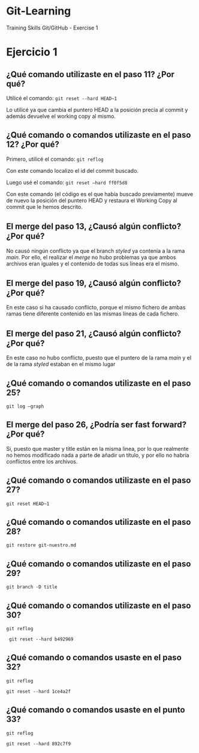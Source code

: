 # Git-Learning
Training Skills Git/GitHub - Exercise 1

# Ejercicio 1


## ¿Qué comando utilizaste en el paso 11? ¿Por qué? 

Utilicé el comando:
`git reset --hard HEAD~1`

Lo utilicé ya que cambia el puntero HEAD a la posición precia al commit y además devuelve el working copy al mismo.



## ¿Qué comando o comandos utilizaste en el paso 12? ¿Por qué?

Primero, utilicé el comando:
`git reflog`

Con este comando localizo el id del commit buscado.

Luego usé el comando:
`git reset —hard ff0f5d8`

Con este comando (el código es el que había buscado previamente) mueve de nuevo la posición del puntero HEAD y restaura el Working Copy al commit que le hemos descrito.



## El merge del paso 13, ¿Causó algún conﬂicto? ¿Por qué?

No causó ningún conflicto ya que el branch *styled* ya contenía a la rama *main*. Por ello, el realizar el *merge* no hubo problemas ya que ambos archivos eran iguales y el contenido de todas sus líneas era el mismo.



## El merge del paso 19, ¿Causó algún conﬂicto? ¿Por qué?

En este caso si ha causado conflicto, porque el mismo fichero de ambas ramas tiene diferente contenido en las mismas líneas de cada fichero.


## El merge del paso 21, ¿Causó algún conﬂicto? ¿Por qué?

En este caso no hubo conflicto, puesto que el puntero de la rama *main* y el de la rama *styled* estaban en el mismo lugar


## ¿Qué comando o comandos utilizaste en el paso 25?
`git log —graph`


## El merge del paso 26, ¿Podría ser fast forward? ¿Por qué? 

Si, puesto que master y title están en la misma linea, por lo que realmente no hemos modificado nada a parte de añadir un título, y por ello no habría conflictos entre los archivos.


## ¿Qué comando o comandos utilizaste en el paso 27? 

`git reset HEAD~1`

## ¿Qué comando o comandos utilizaste en el paso 28?

`git restore git-nuestro.md`


## ¿Qué comando o comandos utilizaste en el paso 29?

`git branch -D title`


## ¿Qué comando o comandos utilizaste en el paso 30?
`git reflog`

` git reset --hard b492969`


## ¿Qué comando o comandos usaste en el paso 32?

`git reflog`

`git reset --hard 1ce4a2f`


## ¿Qué comando o comandos usaste en el punto 33?

`git reflog`

`git reset --hard 892c7f9`